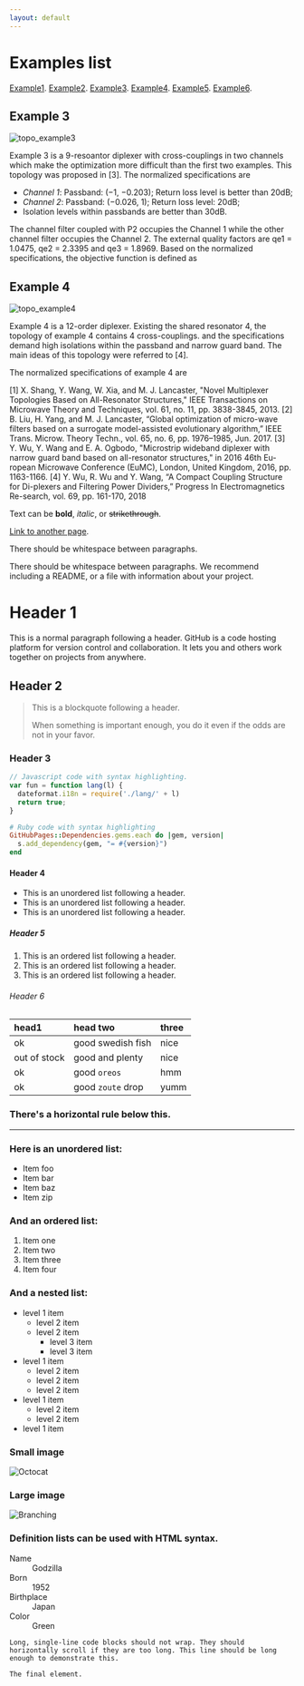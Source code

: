 ```yaml
---
layout: default
---
```



# Examples list

[Example1](./Example1.md).
[Example2](./Example2.md).
[Example3](./Example3.md).
[Example4](./Example4.md).
[Example5](./Example5.md).
[Example6](./Example6.md).


## Example 3

![topo_example3](https://github.com/Uyon46/all-resonator-multiplexer/raw/master/example3.jpg)

Example 3 is a 9-resoantor diplexer with cross-couplings in two channels which make the optimization more difficult than the first two examples. This topology was proposed in [3]. The normalized specifications are 

* _Channel 1_: Passband: (−1, −0.203); Return loss level is better than 20dB;
* _Channel 2_: Passband: (−0.026, 1); Return loss level: 20dB;
* Isolation levels within passbands are better than 30dB.

The channel filter coupled with P2 occupies the Channel 1 while the other channel filter occupies the Channel 2. The external quality factors are qe1 = 1.0475, qe2 = 2.3395 and qe3 = 1.8969. Based on the normalized specifications, the objective function is defined as 

## Example 4

![topo_example4](https://github.com/Uyon46/all-resonator-multiplexer/raw/master/example3.jpg)

Example 4 is a 12-order diplexer. Existing the shared resonator 4, the topology of example 4 contains 4 cross-couplings. and the specifications demand high isolations within the passband and narrow guard band. The main ideas of this topology were referred to [4].

The normalized specifications of example 4 are 

[1] X. Shang, Y. Wang, W. Xia, and M. J. Lancaster, "Novel Multiplexer Topologies Based on All-Resonator Structures," IEEE Transactions on Microwave Theory and Techniques, vol. 61, no. 11, pp. 3838-3845, 2013.
[2]	B. Liu, H. Yang, and M. J. Lancaster, “Global optimization of micro-wave filters based on a surrogate model-assisted evolutionary algorithm,” IEEE Trans. Microw. Theory Techn., vol. 65, no. 6, pp. 1976–1985, Jun. 2017.
[3] Y. Wu, Y. Wang and E. A. Ogbodo, "Microstrip wideband diplexer with narrow guard band based on all-resonator structures," in 2016 46th Eu-ropean Microwave Conference (EuMC), London, United Kingdom, 2016, pp. 1163-1166.
[4] Y. Wu, R. Wu and Y. Wang, “A Compact Coupling Structure for Di-plexers and Filtering Power Dividers,” Progress In Electromagnetics Re-search, vol. 69, pp. 161-170, 2018



Text can be **bold**, _italic_, or ~~strikethrough~~.



[Link to another page](./another-page.html).

There should be whitespace between paragraphs.

There should be whitespace between paragraphs. We recommend including a README, or a file with information about your project.

# Header 1

This is a normal paragraph following a header. GitHub is a code hosting platform for version control and collaboration. It lets you and others work together on projects from anywhere.

## Header 2

> This is a blockquote following a header.
>
> When something is important enough, you do it even if the odds are not in your favor.

### Header 3

```js
// Javascript code with syntax highlighting.
var fun = function lang(l) {
  dateformat.i18n = require('./lang/' + l)
  return true;
}
```

```ruby
# Ruby code with syntax highlighting
GitHubPages::Dependencies.gems.each do |gem, version|
  s.add_dependency(gem, "= #{version}")
end
```

#### Header 4

*   This is an unordered list following a header.
*   This is an unordered list following a header.
*   This is an unordered list following a header.

##### Header 5

1.  This is an ordered list following a header.
2.  This is an ordered list following a header.
3.  This is an ordered list following a header.

###### Header 6

| head1        | head two          | three |
|:-------------|:------------------|:------|
| ok           | good swedish fish | nice  |
| out of stock | good and plenty   | nice  |
| ok           | good `oreos`      | hmm   |
| ok           | good `zoute` drop | yumm  |

### There's a horizontal rule below this.

* * *

### Here is an unordered list:

*   Item foo
*   Item bar
*   Item baz
*   Item zip

### And an ordered list:

1.  Item one
1.  Item two
1.  Item three
1.  Item four

### And a nested list:

- level 1 item
  - level 2 item
  - level 2 item
    - level 3 item
    - level 3 item
- level 1 item
  - level 2 item
  - level 2 item
  - level 2 item
- level 1 item
  - level 2 item
  - level 2 item
- level 1 item

### Small image

![Octocat](https://assets-cdn.github.com/images/icons/emoji/octocat.png)


### Large image

![Branching](https://guides.github.com/activities/hello-world/branching.png)


### Definition lists can be used with HTML syntax.

<dl>
<dt>Name</dt>
<dd>Godzilla</dd>
<dt>Born</dt>
<dd>1952</dd>
<dt>Birthplace</dt>
<dd>Japan</dd>
<dt>Color</dt>
<dd>Green</dd>
</dl>

```
Long, single-line code blocks should not wrap. They should horizontally scroll if they are too long. This line should be long enough to demonstrate this.
```

```
The final element.
```

